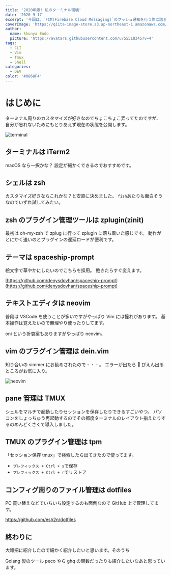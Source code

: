 ```yaml
---
title: '2020年版! 私のターミナル環境'
date: '2020-9-17'
excerpt: '今回は、`FCM(Firebase Cloud Messaging)`のプッシュ通知を行う際に詰まった点を紹介します。'
coverImage: 'https://qiita-image-store.s3.ap-northeast-1.amazonaws.com/0/489303/7744782f-d2c3-25b4-a1b3-a0dfd055cc30.png'
author:
  name: Shunya Endo
  picture: 'https://avatars.githubusercontent.com/u/55518345?v=4'
tags:
  - CLI
  - Vim
  - Tmux
  - Shell
categories:
  - DEV
color: '#0868F4'
---
```


# はじめに

ターミナル周りのカスタマイズが好きなのでちょこちょこ弄ってたのですが、
自分が忘れないためにもとりあえず現在の状態を公開します。

![terminal](https://user-images.githubusercontent.com/55518345/93455768-ba193680-f917-11ea-97ea-90afbd3620b3.png)

## ターミナルは iTerm2

macOS なら一択かな？
設定が細かくできるのでおすすめです。

## シェルは zsh

カスタマイズ好きならこれかな？と安直に決めました。
`fish`あたりも面白そうなのでいずれ試してみたい。

## zsh のプラグイン管理ツールは zplugin(zinit)

最初は oh-my-zsh で zplug に行って zplugin に落ち着いた感じです。
動作がとにかく速いのとプラグインの遅延ロードが便利です。

## テーマは spaceship-prompt

絵文字で華やかにしたいのでこちらを採用。
飽きたらすぐ変えます。

[https://github.com/denysdovhan/spaceship-prompt](https://github.com/denysdovhan/spaceship-prompt)

## テキストエディタは neovim

普段は VSCode を使うことが多いですがやっぱり Vim には憧れがあります。
基本操作は覚えたいので無理やり使ったりしてます。

oni という折衷案もありますがやっぱり neovim。

## vim のプラグイン管理は dein.vim

知り合いの vimmer にお勧めされたので・・・。
エラーが出たら 🥺 ぴえん出るところがお気に入り。

![neovim](https://qiita-image-store.s3.ap-northeast-1.amazonaws.com/0/489303/03dff0bf-672c-6207-139d-5a04003046b5.png)

## pane 管理は TMUX

シェルをマルチで起動したりセッションを保存したりできるすごいやつ。
パソコンをしょっちゅう再起動するのでその都度ターミナルのレイアウト揃えたりするのめんどくさくて導入しました。

## TMUX のプラグイン管理は tpm

「セッション保存 tmux」で検索したら出てきたので使ってます。

- `プレフィックス + Ctrl + s`で保存
- `プレフィックス + Ctrl + r`でリストア

## コンフィグ周りのファイル管理は dotfiles

PC 買い替えなどでいちいち設定するのも面倒なので GitHub 上で管理してます。

<https://github.com/esh2n/dotfiles>

## 終わりに

大雑把に紹介したので細かく紹介したいと思います。そのうち

Golang 製のツール peco やら ghq の関数だったりも紹介したいなあと思っています。
